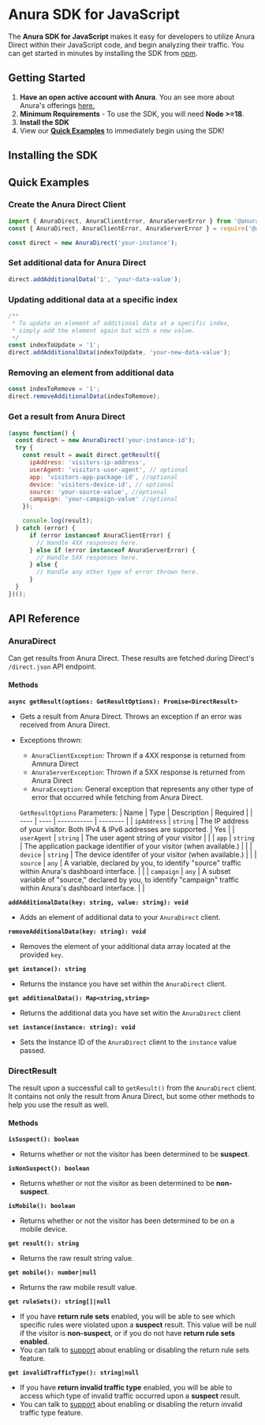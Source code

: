 # Anura SDK for JavaScript
The **Anura SDK for JavaScript** makes it easy for developers to utilize Anura Direct within their JavaScript code, and begin analyzing their traffic. You can get started in minutes by installing the SDK from [npm](https://www.npmjs.com/).

## Getting Started
1. **Have an open active account with Anura**. You an see more about Anura's offerings [here.](https://www.anura.io/product#plans-pricing)
2. **Minimum Requirements** - To use the SDK, you will need **Node >=18**.
3. **Install the SDK**
4. View our [**Quick Examples**](#quick-examples) to immediately begin using the SDK!

## Installing the SDK

## Quick Examples

### Create the Anura Direct Client
```javascript
import { AnuraDirect, AnuraClientError, AnuraServerError } from '@anuraio/anura-sdk'; // ESModule Import
const { AnuraDirect, AnuraClientError, AnuraServerError } = require('@anuraio/anura-sdk'); // CommonJS Import

const direct = new AnuraDirect('your-instance');
```

### Set additional data for Anura Direct
```javascript
direct.addAdditionalData('1', 'your-data-value');
```

### Updating additional data at a specific index
```javascript
/**
 * To update an element of additional data at a specific index,
 * simply add the element again but with a new value.
 */
const indexToUpdate = '1';
direct.addAdditionalData(indexToUpdate, 'your-new-data-value');
```

### Removing an element from additional data
```javascript
const indexToRemove = '1';
direct.removeAdditionalData(indexToRemove);
```

### Get a result from Anura Direct
```javascript
(async function() {
  const direct = new AnuraDirect('your-instance-id');
  try {
    const result = await direct.getResult({
      ipAddress: 'visitors-ip-address',
      userAgent: 'visitors-user-agent', // optional
      app: 'visitors-app-package-id', //optional
      device: 'visitors-device-id', // optional
      source: 'your-source-value', //optional
      campaign: 'your-campaign-value' //optional
    });

    console.log(result);
  } catch (error) {
      if (error instanceof AnuraClientError) {
        // Handle 4XX responses here.
      } else if (error instanceof AnuraServerError) {
        // Handle 5XX responses here.
      } else {
        // Handle any other type of error thrown here.
      }
  }
})();
```

## API Reference
### AnuraDirect
Can get results from Anura Direct. These results are fetched during Direct's `/direct.json` API endpoint.

#### Methods
**`async getResult(options: GetResultOptions): Promise<DirectResult>`**
- Gets a result from Anura Direct. Throws an exception if an error was received from Anura Direct.
- Exceptions thrown:
  - `AnuraClientException`: Thrown if a 4XX response is returned from Amnura Direct
  - `AnuraServerException`: Thrown if a 5XX response is returned from Anura Direct
  - `AnuraException`: General exception that represents any other type of error that occurred while fetching from Anura Direct.

  `GetResultOptions` Parameters:
  | Name | Type | Description | Required |
  | ---- | ---- | ----------- | -------- |
  | `ipAddress` | `string` | The IP address of your visitor. Both IPv4 & IPv6 addresses are supported. | Yes |
  | `userAgent` | `string` | The user agent string of your visitor |  |
  | `app` | `string` | The application package identifier of your visitor (when available.) | |
  | `device` | `string` | The device identifer of your visitor (when available.) | |
  | `source` | `any` | A variable, declared by you, to identify "source" traffic within Anura's dashboard interface. | |
  | `campaign` | `any` | A subset variable of "source," declared by you, to identify "campaign" traffic within Anura's dashboard interface. | |

**`addAdditionalData(key: string, value: string): void`**
- Adds an element of additional data to your `AnuraDirect` client.

**`removeAdditionalData(key: string): void`**
- Removes the element of your additional data array located at the provided `key`.

**`get instance(): string`**
- Returns the instance you have set within the `AnuraDirect` client.

**`get additionalData(): Map<string,string>`**
- Returns the additional data you have set witin the `AnuraDirect` client

**`set instance(instance: string): void`**
- Sets the Instance ID of the `AnuraDirect` client to the `instance` value passed.

### DirectResult
The result upon a successful call to `getResult()` from the `AnuraDirect` client. It contains not only the result from Anura Direct, but some other methods to help you use the result as well.

#### Methods
**`isSuspect(): boolean`**
- Returns whether or not the visitor has been determined to be **suspect**.

**`isNonSuspect(): boolean`**
- Returns whether or not the visitor as been determined to be **non-suspect**.

**`isMobile(): boolean`**
- Returns whether or  not the visitor has been determined to be on a mobile device.

**`get result(): string`**
- Returns the raw result string value.

**`get mobile(): number|null`**
- Returns the raw mobile result value.

**`get ruleSets(): string[]|null`**
- If you have **return rule sets** enabled, you will be able to see which specific rules were violated upon a **suspect** result. This value will be null if the visitor is **non-suspect**, or if you do not have **return rule sets enabled**.
- You can talk to [support](mailto:support@anura.io) about enabling or disabling the return rule sets feature.

**`get invalidTrafficType(): string|null`**
- If you have **return invalid traffic type** enabled, you will be able to access which type of invalid traffic occurred upon a **suspect** result.
- You can talk to [support](mailto:support@anura.io) about enabling or disabling the return invalid traffic type feature.